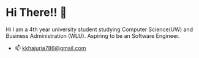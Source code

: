 # Hi There!! :wave:

Hi I am a 4th year university student studying Computer Science(UW) and Business Administration (WLU). Aspiring to be an Software Engineer.

- :mailbox: kkhajuria786@gmail.com
